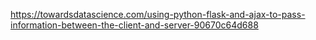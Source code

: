 https://towardsdatascience.com/using-python-flask-and-ajax-to-pass-information-between-the-client-and-server-90670c64d688
